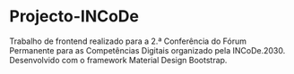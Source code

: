 # Projecto-INCoDe

Trabalho de frontend realizado para a 2.ª Conferência do Fórum Permanente para as Competências Digitais organizado pela INCoDe.2030. Desenvolvido com o framework Material Design Bootstrap.
